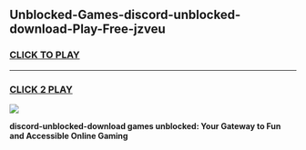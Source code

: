 
## Unblocked-Games-discord-unblocked-download-Play-Free-jzveu
<h3>
<a href="https://premium76.site?title=discord-unblocked-download&ref=18A1">CLICK TO PLAY</a></h3>
<hr>

<h3>
<a href="https://premium76.site?title=discord-unblocked-download&ref=18A1">CLICK 2 PLAY</a>
  
</h3>

<a href="https://premium76.site?title=discord-unblocked-download&ref=18A1"><img src="https://clearcache.store/games.png"></a>


**discord-unblocked-download games unblocked: Your Gateway to Fun and Accessible Online Gaming**
